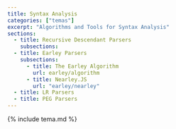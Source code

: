 ```yaml
---
title: Syntax Analysis
categories: ["temas"]
excerpt: "Algorithms and Tools for Syntax Analysis"
sections:
  - title: Recursive Descendant Parsers
    subsections:
  - title: Earley Parsers
    subsections:
      - title: The Earley Algorithm
        url: earley/algorithm
      - title: Nearley.JS
        url: "earley/nearley"
  - title: LR Parsers
  - title: PEG Parsers
---
```



{% include tema.md %}